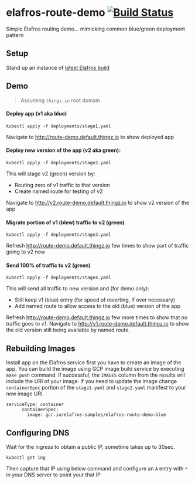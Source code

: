 # elafros-route-demo [![Build Status](https://travis-ci.org/mchmarny/elafros-route-demo.svg?branch=master)](https://travis-ci.org/mchmarny/elafros-route-demo)

Simple Elafros routing demo... mimicking common blue/green deployment pattern 

## Setup 

Stand up an instance of [latest Elafros build](https://github.com/elafros/elafros/blob/master/README.md)

## Demo

> Assuming `thingz.io` root domain

#### Deploy app (v1 aka blue)

`kubectl apply -f deployments/stage1.yaml`

Navigate to http://route-demo.default.thingz.io to show deployed app

#### Deploy new version of the app (v2 aka green):

`kubectl apply -f deployments/stage2.yaml`

This will stage v2 (green) version by:
* Routing zero of v1 traffic to that version 
* Create named route for testing of v2

Navigate to http://v2.route-demo.default.thingz.io to show v2 version of the app 

#### Migrate portion of v1 (blew) traffic to v2 (green)

`kubectl apply -f deployments/stage3.yaml`

Refresh http://route-demo.default.thingz.io few times to show part of traffic going to v2 now

#### Send 100% of traffic to v2 (green)

`kubectl apply -f deployments/stage4.yaml`

This will send all traffic to new version and (for demo only):

* Still keep v1 (blue) entry (for speed of reverting, if ever necessary)
* Add named route to allow access to the old (blue) version of the app 

Refresh http://route-demo.default.thingz.io few more times to show that no traffic goes to v1. 
Navigate to http://v1.route-demo.default.thingz.io to show the old version still being available by named route. 


## Rebuilding Images 

Install app on the Elafros service first you have to create an image of the app. You can build the image using GCP image build service by executing `make push` command. If successful, the `IMAGES` column from the results will include the URI of your image. If you need to update the image change `containerSpec` portion of the `stage1.yaml` and `stage2.yaml` manifest to your new image URI.

```
serviceType: container
      containerSpec:
        image: gcr.io/elafros-samples/elafros-route-demo:blue
```

## Configuring DNS

Wait for the ingress to obtain a public IP, sometime takes up to 30sec. 

```
kubectl get ing
```

Then capture that IP using below command and configure an `A` entry with `*` in your DNS server to point your that IP